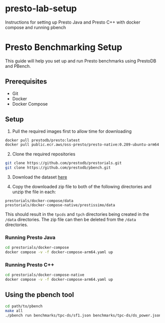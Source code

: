 # presto-lab-setup
Instructions for setting up Presto Java and Presto C++ with docker compose and running pbench


# Presto Benchmarking Setup

This guide will help you set up and run Presto benchmarks using PrestoDB and PBench.

## Prerequisites

- Git
- Docker
- Docker Compose

## Setup

1. Pull the required images first to allow time for downloading

```bash
docker pull prestodb/presto:latest
docker pull public.ecr.aws/oss-presto/presto-native:0.289-ubuntu-arm64
```

2. Clone the required repositories

```bash
git clone https://github.com/prestodb/prestorials.git
git clone https://github.com/prestodb/pbench.git
```

3. Download the dataset [here]()

4. Copy the downloaded zip file to both of the following directories and unzip the file in each:
```
prestorials/docker-compose/data
prestorials/docker-compose-native/prestissimo/data
```
This should result in the `tpcds` and `tpch` directories being created in the `/data` directories.
The zip file can then be deleted from the `/data` directories.

### Running Presto Java
```bash
cd prestorials/docker-compose
docker compose -v -f docker-compose-arm64.yaml up
```

### Running Presto C++
```bash
cd prestorials/docker-compose-native
docker compose -v -f docker-compose-arm64.yaml up
```



## Using the pbench tool
```bash
cd path/to/pbench
make all
./pbench run benchmarks/tpc-ds/sf1.json benchmarks/tpc-ds/ds_power.json
```

